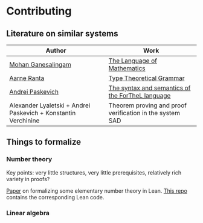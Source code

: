 # Contributing


## Literature on similar systems

| Author | Work
| ------ | ----
| [Mohan Ganesalingam](https://www.crunchbase.com/person/mohan-ganesalingam) | [The Language of Mathematics](https://www.springer.com/gp/book/9783642370113)
| [Aarne Ranta](http://www.cse.chalmers.se/~aarne/) | [Type Theoretical Grammar](https://books.google.de/books?hl=sv&lr=&id=A5m13eGOcqYC)
| [Andrei Paskevich](http://tertium.org/) | [The syntax and semantics of the ForTheL language](https://www.google.com/url?sa=t&source=web&cd=1&ved=2ahUKEwi8zZHH7IDmAhXCYlAKHWSeCqUQFjAAegQIBhAC&url=http%3A%2F%2Fnevidal.org%2Fdownload%2Fforthel.pdf&usg=AOvVaw1fLxbYbrfL5lXF7uDVVrwE)
| Alexander Lyaletski + Andrei Paskevich + Konstantin Verchinine | Theorem proving and proof verification in the system SAD


## Things to formalize

### Number theory

Key points: very little structures, very little prerequisites, relatively rich variety in proofs?

[Paper](https://homes.cs.washington.edu/~thickstn/docs/lean.pdf) on formalizing some elementary number theory in Lean.
[This repo](https://github.com/jthickstun/lean) contains the corresponding Lean code.

### Linear algebra

